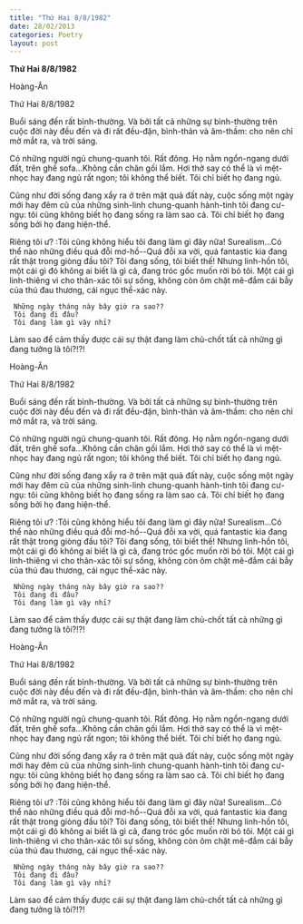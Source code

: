 ```yaml
---
title: "Thứ Hai 8/8/1982"
date: 28/02/2013
categories: Poetry
layout: post
---
```


**Thứ Hai 8/8/1982**

Hoàng-Ân

Thứ Hai 8/8/1982


Buổi sáng đến rất bình-thường.  Và bởi tất cả những sự bình-thường trên cuộc đời này đều đến và đi rất đều-đặn, bình-thản và âm-thầm: cho nên chỉ mở mắt ra, và trời sáng.

Có những người ngủ chung-quanh tôi. Rất đông. Họ nằm ngổn-ngang dưới đất, trên ghế sofa...Không cần chăn gối lắm. Hơi thở say có thể là vì mệt-nhọc hay đang ngủ rất ngon; tôi không thể biết. Tôi chỉ biết họ đang ngủ.

Cũng như đời sống đang xẩy ra ở trên mặt quả đất này, cuộc sống một ngày mới hay đêm cũ của những sinh-linh chung-quanh hành-tinh tôi đang cư-ngụ: tôi cũng không biết họ đang sống ra làm sao cả. Tôi chỉ biết họ đang sống bởi họ đang hiện-thể.

Riêng tôi ư?  :Tôi cũng không hiểu tôi đang làm gì đây nữa!  Surealism...Có thể nào những điều quá đỗi mơ-hồ--Quá đỗi xa vời, quá fantastic kia đang rất thật trong giòng đầu tôi? Tôi đang sống, tôi biết thế! Nhưng linh-hồn tôi, một cái gì đó không ai biết là gì cả, đang tróc gốc muốn rời bỏ tôi. Một cái gì linh-thiêng vì cho thân-xác tôi sự sống, không còn ôm chặt mê-đắm cái bẫy của thú đau thương, cái ngục thể-xác này.

     Những ngày tháng này bây giờ ra sao??
     Tôi đang đi đâu?
     Tôi đang làm gì vậy nhỉ?

Làm sao để cảm thấy được cái sự thật đang làm chủ-chốt tất cả những gì đang tưởng là tôi?!?!

Hoàng-Ân

Thứ Hai 8/8/1982


Buổi sáng đến rất bình-thường.  Và bởi tất cả những sự bình-thường trên cuộc đời này đều đến và đi rất đều-đặn, bình-thản và âm-thầm: cho nên chỉ mở mắt ra, và trời sáng.

Có những người ngủ chung-quanh tôi. Rất đông. Họ nằm ngổn-ngang dưới đất, trên ghế sofa...Không cần chăn gối lắm. Hơi thở say có thể là vì mệt-nhọc hay đang ngủ rất ngon; tôi không thể biết. Tôi chỉ biết họ đang ngủ.

Cũng như đời sống đang xẩy ra ở trên mặt quả đất này, cuộc sống một ngày mới hay đêm cũ của những sinh-linh chung-quanh hành-tinh tôi đang cư-ngụ: tôi cũng không biết họ đang sống ra làm sao cả. Tôi chỉ biết họ đang sống bởi họ đang hiện-thể.

Riêng tôi ư?  :Tôi cũng không hiểu tôi đang làm gì đây nữa!  Surealism...Có thể nào những điều quá đỗi mơ-hồ--Quá đỗi xa vời, quá fantastic kia đang rất thật trong giòng đầu tôi? Tôi đang sống, tôi biết thế! Nhưng linh-hồn tôi, một cái gì đó không ai biết là gì cả, đang tróc gốc muốn rời bỏ tôi. Một cái gì linh-thiêng vì cho thân-xác tôi sự sống, không còn ôm chặt mê-đắm cái bẫy của thú đau thương, cái ngục thể-xác này.

     Những ngày tháng này bây giờ ra sao??
     Tôi đang đi đâu?
     Tôi đang làm gì vậy nhỉ?

Làm sao để cảm thấy được cái sự thật đang làm chủ-chốt tất cả những gì đang tưởng là tôi?!?!

Hoàng-Ân

Thứ Hai 8/8/1982


Buổi sáng đến rất bình-thường.  Và bởi tất cả những sự bình-thường trên cuộc đời này đều đến và đi rất đều-đặn, bình-thản và âm-thầm: cho nên chỉ mở mắt ra, và trời sáng.

Có những người ngủ chung-quanh tôi. Rất đông. Họ nằm ngổn-ngang dưới đất, trên ghế sofa...Không cần chăn gối lắm. Hơi thở say có thể là vì mệt-nhọc hay đang ngủ rất ngon; tôi không thể biết. Tôi chỉ biết họ đang ngủ.

Cũng như đời sống đang xẩy ra ở trên mặt quả đất này, cuộc sống một ngày mới hay đêm cũ của những sinh-linh chung-quanh hành-tinh tôi đang cư-ngụ: tôi cũng không biết họ đang sống ra làm sao cả. Tôi chỉ biết họ đang sống bởi họ đang hiện-thể.

Riêng tôi ư?  :Tôi cũng không hiểu tôi đang làm gì đây nữa!  Surealism...Có thể nào những điều quá đỗi mơ-hồ--Quá đỗi xa vời, quá fantastic kia đang rất thật trong giòng đầu tôi? Tôi đang sống, tôi biết thế! Nhưng linh-hồn tôi, một cái gì đó không ai biết là gì cả, đang tróc gốc muốn rời bỏ tôi. Một cái gì linh-thiêng vì cho thân-xác tôi sự sống, không còn ôm chặt mê-đắm cái bẫy của thú đau thương, cái ngục thể-xác này.

     Những ngày tháng này bây giờ ra sao??
     Tôi đang đi đâu?
     Tôi đang làm gì vậy nhỉ?

Làm sao để cảm thấy được cái sự thật đang làm chủ-chốt tất cả những gì đang tưởng là tôi?!?!
